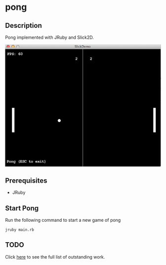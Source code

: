 # pong

## Description

Pong implemented with JRuby and Slick2D.

![Demo](https://github.com/tobscher/pong/raw/master/demo.png)

## Prerequisites

* JRuby

## Start Pong

Run the following command to start a new game of pong
```
jruby main.rb
```

## TODO

Click [here](http://app.tyne-tickets.org/Tobscher/PONG) to see the full list of outstanding work.
